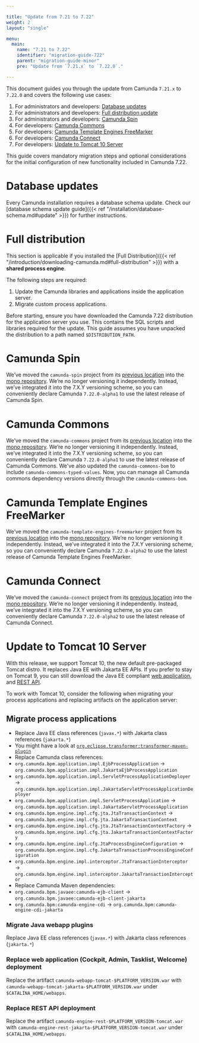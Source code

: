 ```yaml
---

title: "Update from 7.21 to 7.22"
weight: 2
layout: "single"

menu:
  main:
    name: "7.21 to 7.22"
    identifier: "migration-guide-722"
    parent: "migration-guide-minor"
    pre: "Update from `7.21.x` to `7.22.0`."

---
```


This document guides you through the update from Camunda `7.21.x` to `7.22.0` and covers the following use cases:

1. For administrators and developers: [Database updates](#database-updates)
1. For administrators and developers: [Full distribution update](#full-distribution)
1. For administrators and developers: [Camunda Spin](#camunda-spin)
1. For developers: [Camunda Commons](#camunda-commons)
1. For developers: [Camunda Template Engines FreeMarker](#camunda-template-engines-freemarker)
1. For developers: [Camunda Connect](#camunda-connect)
1. For developers: [Update to Tomcat 10 Server](#update-to-tomcat-10-server)

This guide covers mandatory migration steps and optional considerations for the initial configuration of new functionality included in Camunda 7.22.

# Database updates

Every Camunda installation requires a database schema update. Check our [database schema update guide]({{< ref "/installation/database-schema.md#update" >}})
for further instructions.

# Full distribution

This section is applicable if you installed the
[Full Distribution]({{< ref "/introduction/downloading-camunda.md#full-distribution" >}})
with a **shared process engine**.

The following steps are required:

1. Update the Camunda libraries and applications inside the application server.
2. Migrate custom process applications.

Before starting, ensure you have downloaded the Camunda 7.22 distribution for the application server you use. This contains the SQL scripts and libraries required for the update. This guide assumes you have unpacked the distribution to a path named `$DISTRIBUTION_PATH`.

# Camunda Spin
 We’ve moved the `camunda-spin` project from its [previous location](https://github.com/camunda/camunda-spin) into the [mono repository](https://github.com/camunda/camunda-bpm-platform). We’re no longer versioning it independently. Instead, we’ve integrated it into the 7.X.Y versioning scheme, so you can conveniently declare Camunda `7.22.0-alpha1` to use the latest release of Camunda Spin. 

# Camunda Commons
 We’ve moved the `camunda-commons` project from its [previous location](https://github.com/camunda/camunda-commons) into the [mono repository](https://github.com/camunda/camunda-bpm-platform). We’re no longer versioning it independently. Instead, we’ve integrated it into the 7.X.Y versioning scheme, so you can conveniently declare Camunda `7.22.0-alpha1` to use the latest release of Camunda Commons.
 We've also updated the `camunda-commons-bom` to include `camunda-commons-typed-values`. Now, you can manage all Camunda commons dependency versions directly through the `camunda-commons-bom`.

# Camunda Template Engines FreeMarker
 We’ve moved the `camunda-template-engines-freemarker` project from its [previous location](https://github.com/camunda/camunda-template-engines-jsr223) into the [mono repository](https://github.com/camunda/camunda-bpm-platform). We’re no longer versioning it independently. Instead, we’ve integrated it into the 7.X.Y versioning scheme, so you can conveniently declare Camunda `7.22.0-alpha2` to use the latest release of Camunda Template Engines FreeMarker.

# Camunda Connect
 We’ve moved the `camunda-connect` project from its [previous location](https://github.com/camunda/camunda-connect) into the [mono repository](https://github.com/camunda/camunda-bpm-platform). We’re no longer versioning it independently. Instead, we’ve integrated it into the 7.X.Y versioning scheme, so you can conveniently declare Camunda `7.22.0-alpha2` to use the latest release of Camunda Connect.

# Update to Tomcat 10 Server

With this release, we support Tomcat 10, the new default pre-packaged Tomcat distro. It replaces Java EE with Jakarta EE APIs.
If you prefer to stay on Tomcat 9, you can still download the Java EE compliant [web application][tomcat9-webapp], and [REST API][tomcat9-rest-api].

To work with Tomcat 10, consider the following when migrating your process applications and replacing artifacts on the application server:

[tomcat9-webapp]: https://artifacts.camunda.com/ui/native/camunda-bpm/org/camunda/bpm/webapp/camunda-webapp-tomcat/
[tomcat9-rest-api]: https://artifacts.camunda.com/artifactory/public/org/camunda/bpm/camunda-engine-rest/

## Migrate process applications

* Replace Java EE class references (`javax.*`) with Jakarta class references (`jakarta.*`)
 * You might have a look at [`org.eclipse.transformer:transformer-maven-plugin`](https://github.com/eclipse/transformer)
* Replace Camunda class references:
 * `org.camunda.bpm.application.impl.EjbProcessApplication` → `org.camunda.bpm.application.impl.JakartaEjbProcessApplication`
 * `org.camunda.bpm.application.impl.ServletProcessApplicationDeployer` → `org.camunda.bpm.application.impl.JakartaServletProcessApplicationDeployer`
 * `org.camunda.bpm.application.impl.ServletProcessApplication` → `org.camunda.bpm.application.impl.JakartaServletProcessApplication`
 * `org.camunda.bpm.engine.impl.cfg.jta.JtaTransactionContext` → `org.camunda.bpm.engine.impl.cfg.jta.JakartaTransactionContext`
 * `org.camunda.bpm.engine.impl.cfg.jta.JtaTransactionContextFactory` → `org.camunda.bpm.engine.impl.cfg.jta.JakartaTransactionContextFactory`
 * `org.camunda.bpm.engine.impl.cfg.JtaProcessEngineConfiguration` → `org.camunda.bpm.engine.impl.cfg.JakartaTransactionProcessEngineConfiguration`
 * `org.camunda.bpm.engine.impl.interceptor.JtaTransactionInterceptor` → `org.camunda.bpm.engine.impl.interceptor.JakartaTransactionInterceptor`
* Replace Camunda Maven dependencies:
 * `org.camunda.bpm.javaee:camunda-ejb-client` → `org.camunda.bpm.javaee:camunda-ejb-client-jakarta`
 * `org.camunda.bpm:camunda-engine-cdi` → `org.camunda.bpm:camunda-engine-cdi-jakarta`

### Migrate Java webapp plugins

Replace Java EE class references (`javax.*`) with Jakarta class references (`jakarta.*`)

### Replace web application (Cockpit, Admin, Tasklist, Welcome) deployment

Replace the artifact `camunda-webapp-tomcat-$PLATFORM_VERSION.war` with `camunda-webapp-tomcat-jakarta-$PLATFORM_VERSION.war` under `$CATALINA_HOME/webapps`.

### Replace REST API deployment

Replace the artifact `camunda-engine-rest-$PLATFORM_VERSION-tomcat.war` with `camunda-engine-rest-jakarta-$PLATFORM_VERSION-tomcat.war` under `$CATALINA_HOME/webapps`.